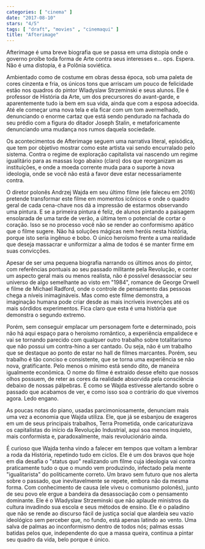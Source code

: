 ```yaml
---
categories: [ "cinema" ]
date: "2017-08-10"
stars: "4/5"
tags: [ "draft", "movies" , "cinemaqui" ]
title: "Afterimage"
---
```

Afterimage é uma breve biografia que se passa em uma distopia
onde o governo proíbe toda forma de Arte contra seus interesses
e... ops. Espera. Não é uma distopia, é a Polônia soviética.

Ambientado como de costume em obras dessa época, sob uma paleta
de cores cinzenta e fria, os únicos tons que arriscam um pouco de
felicidade estão nos quadros do pintor Wladyslaw Strzeminski e seus
alunos. Ele é professor de História da Arte, um dos precursores do
avant-garde, e aparentemente tudo ia bem em sua vida, ainda que com
a esposa adoecida. Até ele começar uma nova tela e ela ficar com um
tom avermelhado, denunciando o enorme cartaz que está sendo pendurado
na fachada do seu prédio com a figura do ditador Joseph Stalin, e
metaforicamente denunciando uma mudança nos rumos daquela sociedade.

Os acontecimentos de Afterimage seguem uma narrativa literal, episódica,
que tem por objetivo mostrar como este artista vai sendo encurralado
pelo sistema. Contra o regime de exploração capitalista vai nascendo um
regime igualitário para as massas logo abaixo (claro) dos que reorganizam
as instituições, e onde a moeda corrente muda para o suporte à nova
ideologia, onde se você não está a favor deve estar necessariamente
contra.

O diretor polonês Andrzej Wajda em seu último filme (ele faleceu em
2016) pretende transformar este filme em momentos icônicos e onde
o quadro geral de cada cena-chave nos dá a impressão de estarmos
observando uma pintura. E se a primeira pintura é feliz, de alunos
pintando a paisagem ensolarada de uma tarde de verão, a última tem o
potencial de cortar o coração. Isso se no processo você não se render
ao conformismo apático que o filme sugere. Não há soluções mágicas
nem heróis nesta história, porque isto seria ingênuo e bobo. O único
heroísmo frente a uma realidade que deseja massacrar e uniformizar a
alma de todos é se manter firme em suas convicções.

Apesar de ser uma pequena biografia narrando os últimos anos do pintor,
com referências pontuais ao seu passado militante pela Revolução,
e conter um aspecto geral mais ou menos realista, não é possível
desassociar seu universo de algo semelhante ao visto em "1984", romance
de George Orwell e filme de Michael Radford, onde o controle de pensamento
das pessoas chega a níveis inimagináveis. Mas como este filme demonstra,
a imaginação humana pode criar desde as mais incríveis invenções
até os mais sórdidos experimentos. Fica claro que esta é uma história
que demonstra o segundo extremo.

Porém, sem conseguir emplacar um personagem forte e determinado,
pois não há aqui espaço para o heroísmo romântico, a experiência
empalidece e vai se tornando parecido com qualquer outro trabalho sobre
totalitarismo que não possui um contra-hino a ser cantado. Ou seja,
não é um trabalho que se destaque ao ponto de estar no hall de filmes
marcantes. Porém, seu trabalho é tão conciso e consistente, que se
torna uma experiência se não nova, gratificante. Pelo menos o mínimo
está sendo dito, de maneira igualmente econômica. O nome do filme é
extraído desse efeito que nossos olhos possuem, de reter as cores da
realidade absorvida pela consciência debaixo de nossas pálpebras. É
como se Wajda estivesse alertando sobre o passado que acabamos de ver,
e como isso soa o contrário do que vivemos agora. Ledo engano.

As poucas notas do piano, usadas parcimoniosamente, denunciam mais uma
vez a economia que Wajda utiliza. Ele, que já se esbanjou de exageros
em um de seus principais trabalhos, Terra Prometida, onde caricaturizava
os capitalistas do início da Revolução Industrial, aqui soa menos
inquieto, mais conformista e, paradoxalmente, mais revolucionário ainda.

É curioso que Wajda tenha vindo a falecer em tempos que voltam a lembrar
a roda da História, repetindo tudo em ciclos. Ele é um dos bravos que
hoje em dia desafia o "status quo" realizando um filme cuja ideologia
vai contra praticamente tudo o que o mundo vem produzindo, infectado
pela mente "igualitarista" do politicamente correto. Um bravo sem futuro
que nos alerta sobre o passado, que inevitavelmente se repete, embora
não da mesma forma. Com conhecimento de causa (ele viveu o comunismo
polonês), junto de seu povo ele ergue a bandeira da desassociação com
o pensamento dominante. Ele é o Wladyslaw Strzeminski que não aplaude
ministros da cultura invadindo sua escola e seus métodos de ensino. Ele
é o paladino que não se rende ao discurso fácil de justiça social que
alardeia seu vazio ideológico sem perceber que, no fundo, está apenas
latindo ao vento. Uma salva de palmas ao inconformismo dentro de todos
nós; palmas essas batidas pelos que, independente do que a massa queira,
continua a pintar seu quadro da vida, belo porque é único.
